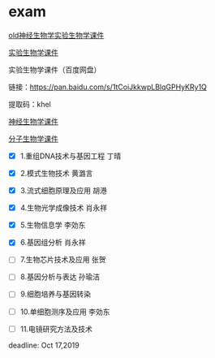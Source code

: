 # exam

[old神经生物学实验生物学课件](http://old.ion.ac.cn/chinese/students/kjxx.asp)

[实验生物学课件](http://www.cebsit.cas.cn/yjs/zxpy/kjxz/syswx/)

实验生物学课件（百度网盘）

链接：https://pan.baidu.com/s/1tCoiJkkwpLBlqGPHyKRy1Q 

提取码：khel 

[神经生物学课件](http://www.cebsit.cas.cn/yjs/zxpy/kjxz/sjswx/)

[分子生物学课件](http://www.sibcb.ac.cn/edu/jiaowu.jsp?ntype=1)

- [X] 1.重组DNA技术与基因工程 丁晴
- [X] 2.模式生物技术 黄潞言
- [X] 3.流式细胞原理及应用 胡港
- [X] 4.生物光学成像技术 肖永祥
- [X] 5.生物信息学 李効东
- [X] 6.基因组分析 肖永祥
- [ ] 7.生物芯片技术及应用 张贺
- [ ] 8.基因分析与表达 孙瑜洁
- [ ] 9.细胞培养与基因转染
- [ ] 10.单细胞测序及应用 李効东
- [ ] 11.电镜研究方法及技术


deadline: Oct 17,2019
